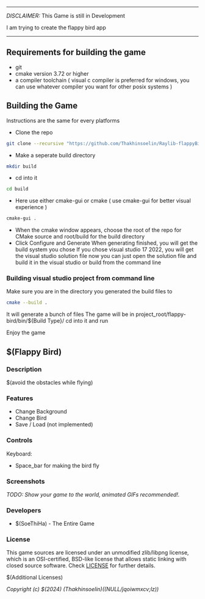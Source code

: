 -----------------------------------

_DISCLAIMER:_
This Game is still in Development

I am trying to create the flappy bird app

-----------------------------------

## Requirements for building the game
- git
- cmake version 3.72 or higher
- a compiler toolchain ( 
    visual c compiler is preferred for windows,
    you can use whatever compiler you want for other posix systems
)


## Building the Game
Instructions are the same for every platforms

- Clone the repo
```sh
git clone --recursive "https://github.com/Thakhinsoelin/Raylib-flappyBird.git"
```
- Make a seperate build directory
```sh
mkdir build
```
- cd into it
```sh
cd build
```
- Here use either cmake-gui or cmake ( use cmake-gui for better visual experience )
```sh
cmake-gui .
```
- When the cmake window appears, choose the root of the repo for CMake source and root/build for the build directory
- Click Configure and Generate
When generating finished, you will get the build system you chose
If you chose visual studio 17 2022, you will get the visual studio solution file
now you can just open the solution file and build it in the visual studio or build from the command line

### Building visual studio project from command line
  Make sure you are in the directory you generated the build files to
  ```sh
  cmake --build .
  ```
  It will generate a bunch of files
  The game will be in project_root/flappy-bird/bin/${Build Type}/
  cd into it and run

Enjoy the game

<!-- 
You can use this templates in some ways. Using Visual Studio, using CMake or make your own build setup. This repository come with Visual Studio and CMake already setuped.

Chose one of the follow setup, that fit in you development enviroment.

### Visual Studio

- After extracting the zip, the parent folder `raylib-game-template` should exist in the same directory as `raylib` itself.  So your file structure should look like this:
    - Some parent directory
        - `raylib`
            - the contents of https://github.com/raysan5/raylib
        - `raylib-game-template`
            - this `README.md` and all other raylib-game-template files
- If using Visual Studio, open projects/VS2022/raylib-game-template.sln
- Select on `raylib_game` in the solution explorer, then in the toolbar at the top, click `Project` > `Set as Startup Project`
- Now you're all set up!  Click `Local Windows Debugger` with the green play arrow and the project will run.

### CMake

- Extract the zip of this project
- Type the follow command:

```sh
cmake -S . -B build
```

> if you want with debug symbols put the flag `-DCMAKE_BUILD_TYPE=Debug`

- After CMake config your project build:

```sh
cmake --build build
```

- Inside the build folder are another folder (named the same as the project name on CMakeLists.txt) with the executable and resources folder.
- In order for resources to load properly, cd to `src` and run the executable (`../build/${PROJECT_NAME}/${PROJECT_NAME}`) from there.

- cmake will automatically download a current release of raylib but if you want to use your local version you can pass `-DFETCHCONTENT_SOURCE_DIR_RAYLIB=<dir_with_raylib>`  -->

## $(Flappy Bird)

### Description

$(avoid the obstacles while flying)

### Features

 - Change Background 
 - Change Bird
 - Save / Load (not implemented)

### Controls

Keyboard:
 - Space_bar for making the bird fly

### Screenshots

_TODO: Show your game to the world, animated GIFs recommended!._

### Developers

 - $(SoeThiHa) - The Entire Game

### License

This game sources are licensed under an unmodified zlib/libpng license, which is an OSI-certified, BSD-like license that allows static linking with closed source software. Check [LICENSE](LICENSE) for further details.

$(Additional Licenses)

*Copyright (c) $(2024) $(Thakhinsoelin) ($(NULL/jqoiwmxcv;lz))*
